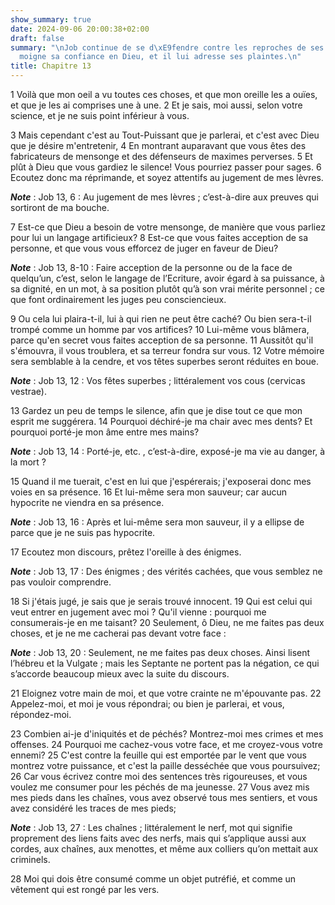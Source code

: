 ```yaml
---
show_summary: true
date: 2024-09-06 20:00:38+02:00
draft: false
summary: "\nJob continue de se d\xE9fendre contre les reproches de ses amis.\nIl t\xE9\
  moigne sa confiance en Dieu, et il lui adresse ses plaintes.\n"
title: Chapitre 13
---
```





1 Voilà que mon oeil a vu toutes ces choses, et que mon oreille les a ouïes, et que je les ai comprises une à une. 2 Et je sais, moi aussi, selon votre science, et je ne suis point inférieur à vous.


3 Mais cependant c'est au Tout-Puissant que je parlerai, et c'est avec Dieu que je désire m'entretenir, 4 En montrant auparavant que vous êtes des fabricateurs de mensonge et des défenseurs de maximes perverses. 5 Et plût à Dieu que vous gardiez le silence! Vous pourriez passer pour sages. 6 Ecoutez donc ma réprimande, et soyez attentifs au jugement de mes lèvres.

***Note*** :  Job 13, 6 : Au jugement de mes lèvres ; c’est-à-dire aux preuves qui sortiront de ma bouche.

7 Est-ce que Dieu a besoin de votre mensonge, de manière que vous parliez pour lui un langage artificieux? 8 Est-ce que vous faites acception de sa personne, et que vous vous efforcez de juger en faveur de Dieu?

***Note*** :  Job 13, 8-10 : Faire acception de la personne ou de la face de quelqu’un, c’est, selon le langage de l’Ecriture, avoir égard à sa puissance, à sa dignité, en un mot, à sa position plutôt qu’à son vrai mérite personnel ; ce que font ordinairement les juges peu consciencieux.

9 Ou cela lui plaira-t-il, lui à qui rien ne peut être caché? Ou bien sera-t-il trompé comme un homme par vos artifices? 10 Lui-même vous blâmera, parce qu'en secret vous faites acception de sa personne. 11 Aussitôt qu'il s'émouvra, il vous troublera, et sa terreur fondra sur vous. 12 Votre mémoire sera semblable à la cendre, et vos têtes superbes seront réduites en boue.

***Note*** :  Job 13, 12 : Vos fêtes superbes ; littéralement vos cous (cervicas vestrae).


13 Gardez un peu de temps le silence, afin que je dise tout ce que mon esprit me suggérera. 14 Pourquoi déchiré-je ma chair avec mes dents? Et pourquoi porté-je mon âme entre mes mains?

***Note*** :  Job 13, 14 : Porté-je, etc. , c’est-à-dire, exposé-je ma vie au danger, à la mort ?

15 Quand il me tuerait, c'est en lui que j'espérerais; j'exposerai donc mes voies en sa présence. 16 Et lui-même sera mon sauveur; car aucun hypocrite ne viendra en sa présence.

***Note*** :  Job 13, 16 : Après et lui-même sera mon sauveur, il y a ellipse de parce que je ne suis pas hypocrite.

17 Ecoutez mon discours, prêtez l'oreille à des énigmes.

***Note*** :  Job 13, 17 : Des énigmes ; des vérités cachées, que vous semblez ne pas vouloir comprendre.

18 Si j'étais jugé, je sais que je serais trouvé innocent. 19 Qui est celui qui veut entrer en jugement avec moi ? Qu'il vienne : pourquoi me consumerais-je en me taisant? 20 Seulement, ô Dieu, ne me faites pas deux choses, et je ne me cacherai pas devant votre face :

***Note*** :  Job 13, 20 : Seulement, ne me faites pas deux choses. Ainsi lisent l’hébreu et la Vulgate ; mais les Septante ne portent pas la négation, ce qui s’accorde beaucoup mieux avec la suite du discours.

21 Eloignez votre main de moi, et que votre crainte ne m'épouvante pas. 22 Appelez-moi, et moi je vous répondrai; ou bien je parlerai, et vous, répondez-moi.


23 Combien ai-je d'iniquités et de péchés? Montrez-moi mes crimes et mes offenses. 24 Pourquoi me cachez-vous votre face, et me croyez-vous votre ennemi? 25 C'est contre la feuille qui est emportée par le vent que vous montrez votre puissance, et c'est la paille desséchée que vous poursuivez; 26 Car vous écrivez contre moi des sentences très rigoureuses, et vous voulez me consumer pour les péchés de ma jeunesse. 27 Vous avez mis mes pieds dans les chaînes, vous avez observé tous mes sentiers, et vous avez considéré les traces de mes pieds;

***Note*** :  Job 13, 27 : Les chaînes ; littéralement le nerf, mot qui signifie proprement des liens faits avec des nerfs, mais qui s’applique aussi aux cordes, aux chaînes, aux menottes, et même aux colliers qu’on mettait aux criminels.

28 Moi qui dois être consumé comme un objet putréfié, et comme un vêtement qui est rongé par les vers.

